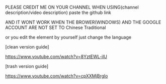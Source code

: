 PLEASE CREDIT ME ON YOUR CHANNEL WHEN USING(channel description/video description) paste the github link

AND IT WONT WORK WHEN THE BROWER(WINDOWS) AND THE GOOGLE ACCOUNT ARE NOT SET TO Chinese Traditional

or you edit the element by yourself just change the language

[clean version guide]

https://www.youtube.com/watch?v=8YztEWL-ilU

[trash version guide]

https://www.youtube.com/watch?v=cpXXMjBrglo
